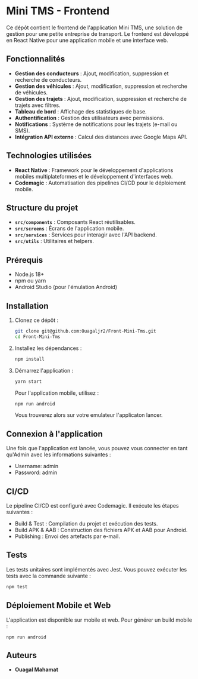
# Mini TMS - Frontend
Ce dépôt contient le frontend de l'application Mini TMS, une solution de gestion pour une petite entreprise de transport. Le frontend est développé en React Native pour une application mobile et une interface web.

## Fonctionnalités
- **Gestion des conducteurs** : Ajout, modification, suppression et recherche de conducteurs.
- **Gestion des véhicules** : Ajout, modification, suppression et recherche de véhicules.
- **Gestion des trajets** : Ajout, modification, suppression et recherche de trajets avec filtres.
- **Tableau de bord** : Affichage des statistiques de base.
- **Authentification** : Gestion des utilisateurs avec permissions.
- **Notifications** : Système de notifications pour les trajets (e-mail ou SMS).
- **Intégration API externe** : Calcul des distances avec Google Maps API.

## Technologies utilisées
- **React Native** : Framework pour le développement d'applications mobiles multiplateformes et le développement d'interfaces web.
- **Codemagic** : Automatisation des pipelines CI/CD pour le déploiement mobile.

## Structure du projet

- **`src/components`** : Composants React réutilisables.
- **`src/screens`** : Écrans de l'application mobile.
- **`src/services`** : Services pour interagir avec l'API backend.
- **`src/utils`** : Utilitaires et helpers.

## Prérequis

- Node.js 18+
- npm ou yarn
- Android Studio (pour l'émulation Android)

## Installation

1. Clonez ce dépôt :
   ```sh
   git clone git@github.com:Ouagaljr2/Front-Mini-Tms.git
   cd Front-Mini-Tms
    ```
2.  Installez les dépendances :
    ```sh
    npm install
    ```
3.  Démarrez l'application :
    ```sh
    yarn start
    ```
    Pour l'application mobile, utilisez :
    ```sh
    npm run android
    ```
    Vous trouverez alors sur votre emulateur l'applicaton lancer.

##   Connexion à l'application
Une fois que l'application est lancée, vous pouvez vous connecter en tant qu'Admin avec les informations suivantes :

   -  Username: admin
   -  Password: admin

##  CI/CD

Le pipeline CI/CD est configuré avec Codemagic. Il exécute les étapes suivantes :

-   Build & Test : Compilation du projet et exécution des tests.
-   Build APK & AAB : Construction des fichiers APK et AAB pour Android.
-   Publishing : Envoi des artefacts par e-mail.

##  Tests
Les tests unitaires sont implémentés avec Jest. Vous pouvez exécuter les tests avec la commande suivante :
```sh
npm test
```
##  Déploiement Mobile et Web
L'application est disponible sur mobile et web. Pour générer un build mobile :
```shS
npm run android
```
##  Auteurs
-   **Ouagal Mahamat**